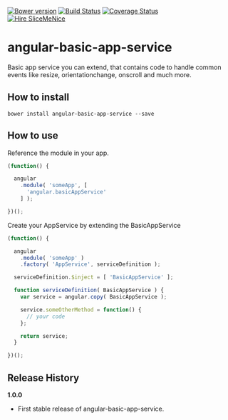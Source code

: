 [![Bower version](https://badge.fury.io/bo/angular-basic-app-service.svg)](http://badge.fury.io/bo/angular-basic-app-service) [![Build Status](https://travis-ci.org/sullinger/angular-basic-app-service.svg?branch=master)](https://travis-ci.org/sullinger/angular-basic-app-service) [![Coverage Status](https://coveralls.io/repos/sullinger/angular-basic-app-service/badge.svg?branch=master)](https://coveralls.io/r/sullinger/angular-basic-app-service?branch=master)  
[![Hire SliceMeNice](https://img.shields.io/badge/Need%20Support%3F-Hire%20SliceMeNice-red.svg)](http://www.slicemenice.de)
# angular-basic-app-service

Basic app service you can extend, that contains code to handle common events like resize, orientationchange, onscroll and much more.


## How to install

```
bower install angular-basic-app-service --save
```


## How to use

Reference the module in your app.

```javascript
(function() {

  angular
    .module( 'someApp', [
      'angular.basicAppService'
    ] );

})();
```

Create your AppService by extending the BasicAppService

```javascript
(function() {

  angular
    .module( 'someApp' )
    .factory( 'AppService', serviceDefinition );

  serviceDefinition.$inject = [ 'BasicAppService' ];

  function serviceDefinition( BasicAppService ) {
    var service = angular.copy( BasicAppService );

    service.someOtherMethod = function() {
      // your code
    };

    return service;
  }

})();
```


## Release History

__1.0.0__

  * First stable release of angular-basic-app-service.
